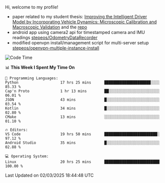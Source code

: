 Hi, welcome to my profile!

* paper related to my student thesis: [Improving the Intelligent Driver Model by Incorporating Vehicle Dynamics: Microscopic Calibration and Macroscopic Validation](https://doi.org/10.48550/arXiv.2408.03722) and the [repo](https://github.com/stepeos/pycarmodel_calibration)
* android app using camera2 api for timestamped camera and IMU readings [stepeos/OdometryDataRecorder](https://github.com/stepeos/OdometryDataRecorder)
* modified openvpn install/management script for multi-server setup [stepeos/openvpn-multiple-instance-install](https://github.com/stepeos/openvpn-multiple-instance-install)

<!--START_SECTION:waka-->
![Code Time](http://img.shields.io/badge/Code%20Time-1%2C987%20hrs%2052%20mins-blue)

📊 **This Week I Spent My Time On** 

```text
💬 Programming Languages: 
Python                   17 hrs 25 mins      █████████████████████░░░░   85.33 % 
Cap'n Proto              1 hr 13 mins        ██░░░░░░░░░░░░░░░░░░░░░░░   06.01 % 
JSON                     43 mins             █░░░░░░░░░░░░░░░░░░░░░░░░   03.54 % 
Kotlin                   34 mins             █░░░░░░░░░░░░░░░░░░░░░░░░   02.80 % 
CMake                    13 mins             ░░░░░░░░░░░░░░░░░░░░░░░░░   01.10 % 

🔥 Editors: 
VS Code                  19 hrs 50 mins      ████████████████████████░   97.12 % 
Android Studio           35 mins             █░░░░░░░░░░░░░░░░░░░░░░░░   02.88 % 

💻 Operating System: 
Linux                    20 hrs 25 mins      █████████████████████████   100.00 % 
```


 Last Updated on 02/03/2025 18:44:48 UTC
<!--END_SECTION:waka-->
